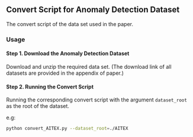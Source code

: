## Convert Script for Anomaly Detection Dataset
The convert script of the data set used in the paper.

### Usage
#### Step 1. Download the Anomaly Detection Dataset
Download and unzip the required data set. (The download link of all datasets are provided in the appendix of paper.)
#### Step 2. Running the Convert Script
Running the corresponding convert script with the argument `dataset_root` as the root of the dataset.

e.g:
```bash
python convert_AITEX.py --dataset_root=./AITEX
```
